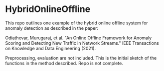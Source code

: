 # HybridOnlineOffline

This repo outlines one example of the hybrid online offline system for anomaly detection as described in the paper:

Odiathevar, Murugaraj, et al. "An Online Offline Framework for Anomaly Scoring and Detecting New Traffic in Network Streams." IEEE Transactions on Knowledge and Data Engineering (2021).

Preprocessing, evaluation are not included. This is the initial sketch of the functions in the method described. Repo is not complete.
